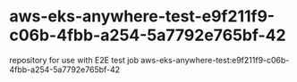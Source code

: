 # aws-eks-anywhere-test-e9f211f9-c06b-4fbb-a254-5a7792e765bf-42
repository for use with E2E test job aws-eks-anywhere-test:e9f211f9-c06b-4fbb-a254-5a7792e765bf-42
